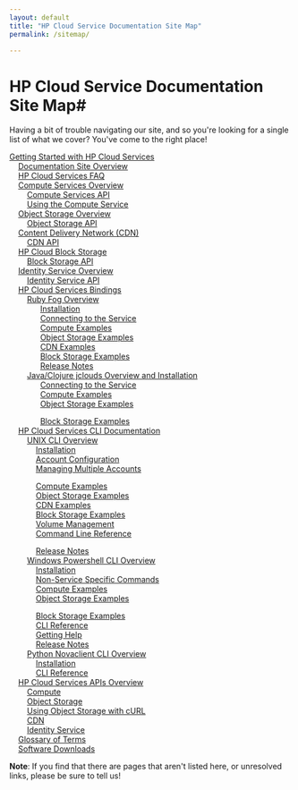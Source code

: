 ```yaml
---
layout: default
title: "HP Cloud Service Documentation Site Map"
permalink: /sitemap/

---
```

# HP Cloud Service Documentation Site Map#

Having a bit of trouble navigating our site, and so you're looking for a single list of what we cover?  You've come to the right place!

[Getting Started with HP Cloud Services](/)<br>
&nbsp;&nbsp;&nbsp;&nbsp;[Documentation Site Overview](/site-overview)<br>
&nbsp;&nbsp;&nbsp;&nbsp;[HP Cloud Services FAQ](/faq)<br>
&nbsp;&nbsp;&nbsp;&nbsp;[Compute Services Overview](/compute)<br>
&nbsp;&nbsp;&nbsp;&nbsp;&nbsp;&nbsp;&nbsp;&nbsp;[Compute Services API](/compute/api)<br>
&nbsp;&nbsp;&nbsp;&nbsp;&nbsp;&nbsp;&nbsp;&nbsp;[Using the Compute Service](/compute/using)<br>
&nbsp;&nbsp;&nbsp;&nbsp;[Object Storage Overview](/object-storage)<br>
&nbsp;&nbsp;&nbsp;&nbsp;&nbsp;&nbsp;&nbsp;&nbsp;[Object Storage API](/object-storage/api)<br>
&nbsp;&nbsp;&nbsp;&nbsp;[Content Delivery Network (CDN)](/cdn)<br>
&nbsp;&nbsp;&nbsp;&nbsp;&nbsp;&nbsp;&nbsp;&nbsp;[CDN API](/cdn/api)<br>
&nbsp;&nbsp;&nbsp;&nbsp;[HP Cloud Block Storage](/block-storage)<br>
&nbsp;&nbsp;&nbsp;&nbsp;&nbsp;&nbsp;&nbsp;&nbsp;[Block Storage API](/block-storage/api)<br>
&nbsp;&nbsp;&nbsp;&nbsp;[Identity Service Overview](/identity)<br>
&nbsp;&nbsp;&nbsp;&nbsp;&nbsp;&nbsp;&nbsp;&nbsp;[Identity Service API](identity/api)<br>
&nbsp;&nbsp;&nbsp;&nbsp;[HP Cloud Services Bindings](/bindings)<br>
&nbsp;&nbsp;&nbsp;&nbsp;&nbsp;&nbsp;&nbsp;&nbsp;[Ruby Fog Overview](/bindings/fog)<br>
&nbsp;&nbsp;&nbsp;&nbsp;&nbsp;&nbsp;&nbsp;&nbsp;&nbsp;&nbsp;&nbsp;&nbsp;&nbsp;&nbsp;[Installation](/bindings/fog/install)<br>
&nbsp;&nbsp;&nbsp;&nbsp;&nbsp;&nbsp;&nbsp;&nbsp;&nbsp;&nbsp;&nbsp;&nbsp;&nbsp;&nbsp;[Connecting to the Service](/bindings/fog/connect)<br>
&nbsp;&nbsp;&nbsp;&nbsp;&nbsp;&nbsp;&nbsp;&nbsp;&nbsp;&nbsp;&nbsp;&nbsp;&nbsp;&nbsp;[Compute Examples](/bindings/fog/compute)<br>
&nbsp;&nbsp;&nbsp;&nbsp;&nbsp;&nbsp;&nbsp;&nbsp;&nbsp;&nbsp;&nbsp;&nbsp;&nbsp;&nbsp;[Object Storage Examples](/bindings/fog/object-storage)<br>
&nbsp;&nbsp;&nbsp;&nbsp;&nbsp;&nbsp;&nbsp;&nbsp;&nbsp;&nbsp;&nbsp;&nbsp;&nbsp;&nbsp;[CDN Examples](/bindings/fog/cdn)<br>
&nbsp;&nbsp;&nbsp;&nbsp;&nbsp;&nbsp;&nbsp;&nbsp;&nbsp;&nbsp;&nbsp;&nbsp;&nbsp;&nbsp;[Block Storage Examples](/bindings/fog/block-storage)<br>
&nbsp;&nbsp;&nbsp;&nbsp;&nbsp;&nbsp;&nbsp;&nbsp;&nbsp;&nbsp;&nbsp;&nbsp;&nbsp;&nbsp;[Release Notes](/bindings/fog/release-notes)<br>
&nbsp;&nbsp;&nbsp;&nbsp;&nbsp;&nbsp;&nbsp;&nbsp;[Java/Clojure jclouds Overview and Installation](/bindings/jclouds)<br>
&nbsp;&nbsp;&nbsp;&nbsp;&nbsp;&nbsp;&nbsp;&nbsp;&nbsp;&nbsp;&nbsp;&nbsp;&nbsp;&nbsp;[Connecting to the Service](/bindings/jclouds/connecting)<br>
&nbsp;&nbsp;&nbsp;&nbsp;&nbsp;&nbsp;&nbsp;&nbsp;&nbsp;&nbsp;&nbsp;&nbsp;&nbsp;&nbsp;[Compute Examples](/bindings/jclouds/compute)<br>
&nbsp;&nbsp;&nbsp;&nbsp;&nbsp;&nbsp;&nbsp;&nbsp;&nbsp;&nbsp;&nbsp;&nbsp;&nbsp;&nbsp;[Object Storage Examples](/bindings/jclouds/object-storage)<br>
<!--&nbsp;&nbsp;&nbsp;&nbsp;&nbsp;&nbsp;&nbsp;&nbsp;&nbsp;&nbsp;&nbsp;&nbsp;&nbsp;&nbsp;[CDN Examples](/bindings/jclouds/cdn)<br>-->
&nbsp;&nbsp;&nbsp;&nbsp;&nbsp;&nbsp;&nbsp;&nbsp;&nbsp;&nbsp;&nbsp;&nbsp;&nbsp;&nbsp;[Block Storage Examples](/bindings/jclouds/block-storage)<br>
&nbsp;&nbsp;&nbsp;&nbsp;[HP Cloud Services CLI Documentation](/cli)<br>
&nbsp;&nbsp;&nbsp;&nbsp;&nbsp;&nbsp;&nbsp;&nbsp;[UNIX CLI Overview](/cli/unix)<br>
&nbsp;&nbsp;&nbsp;&nbsp;&nbsp;&nbsp;&nbsp;&nbsp;&nbsp;&nbsp;&nbsp;&nbsp;[Installation](/cli/unix/install)<br>
&nbsp;&nbsp;&nbsp;&nbsp;&nbsp;&nbsp;&nbsp;&nbsp;&nbsp;&nbsp;&nbsp;&nbsp;[Account Configuration](/cli/unix/configuration)<br>
&nbsp;&nbsp;&nbsp;&nbsp;&nbsp;&nbsp;&nbsp;&nbsp;&nbsp;&nbsp;&nbsp;&nbsp;[Managing Multiple Accounts](/cli/unix/account-management)<br>
<!--&nbsp;&nbsp;&nbsp;&nbsp;&nbsp;&nbsp;&nbsp;&nbsp;&nbsp;&nbsp;&nbsp;&nbsp;&nbsp;&nbsp;&nbsp;&nbsp;[Account Management](/cli/unix/configuration)<br>-->
&nbsp;&nbsp;&nbsp;&nbsp;&nbsp;&nbsp;&nbsp;&nbsp;&nbsp;&nbsp;&nbsp;&nbsp;[Compute Examples](/cli/unix/compute)<br>
&nbsp;&nbsp;&nbsp;&nbsp;&nbsp;&nbsp;&nbsp;&nbsp;&nbsp;&nbsp;&nbsp;&nbsp;[Object Storage Examples](/cli/unix/object-storage)<br>
&nbsp;&nbsp;&nbsp;&nbsp;&nbsp;&nbsp;&nbsp;&nbsp;&nbsp;&nbsp;&nbsp;&nbsp;[CDN Examples](/cli/unix/cdn)<br>
&nbsp;&nbsp;&nbsp;&nbsp;&nbsp;&nbsp;&nbsp;&nbsp;&nbsp;&nbsp;&nbsp;&nbsp;[Block Storage Examples](/cli/unix/block-storage)<br>
&nbsp;&nbsp;&nbsp;&nbsp;&nbsp;&nbsp;&nbsp;&nbsp;&nbsp;&nbsp;&nbsp;&nbsp;[Volume Management](/block-storage/volume)<br>
&nbsp;&nbsp;&nbsp;&nbsp;&nbsp;&nbsp;&nbsp;&nbsp;&nbsp;&nbsp;&nbsp;&nbsp;[Command Line Reference](/cli/unix/reference)<br>
<!--&nbsp;&nbsp;&nbsp;&nbsp;&nbsp;&nbsp;&nbsp;&nbsp;&nbsp;&nbsp;&nbsp;&nbsp;[Getting Help](/cli/unix/help)<br>-->
&nbsp;&nbsp;&nbsp;&nbsp;&nbsp;&nbsp;&nbsp;&nbsp;&nbsp;&nbsp;&nbsp;&nbsp;[Release Notes](/cli/unix/release-notes)<br>
&nbsp;&nbsp;&nbsp;&nbsp;&nbsp;&nbsp;&nbsp;&nbsp;[Windows Powershell CLI Overview](/cli/windows)<br>
&nbsp;&nbsp;&nbsp;&nbsp;&nbsp;&nbsp;&nbsp;&nbsp;&nbsp;&nbsp;&nbsp;&nbsp;[Installation](/cli/windows/installation)<br>
&nbsp;&nbsp;&nbsp;&nbsp;&nbsp;&nbsp;&nbsp;&nbsp;&nbsp;&nbsp;&nbsp;&nbsp;[Non-Service Specific Commands](/cli/windows/commands)<br>
&nbsp;&nbsp;&nbsp;&nbsp;&nbsp;&nbsp;&nbsp;&nbsp;&nbsp;&nbsp;&nbsp;&nbsp;[Compute Examples](/cli/windows/compute)<br>
&nbsp;&nbsp;&nbsp;&nbsp;&nbsp;&nbsp;&nbsp;&nbsp;&nbsp;&nbsp;&nbsp;&nbsp;[Object Storage Examples](/cli/windows/containers-and-folders)<br>
<!--&nbsp;&nbsp;&nbsp;&nbsp;&nbsp;&nbsp;&nbsp;&nbsp;&nbsp;&nbsp;&nbsp;&nbsp;[CDN Examples](/cli/windows/cdn)<br>-->
&nbsp;&nbsp;&nbsp;&nbsp;&nbsp;&nbsp;&nbsp;&nbsp;&nbsp;&nbsp;&nbsp;&nbsp;[Block Storage Examples](/cli/windows/block-storage)<br>
&nbsp;&nbsp;&nbsp;&nbsp;&nbsp;&nbsp;&nbsp;&nbsp;&nbsp;&nbsp;&nbsp;&nbsp;[CLI Reference](/cli/windows/reference)<br>
&nbsp;&nbsp;&nbsp;&nbsp;&nbsp;&nbsp;&nbsp;&nbsp;&nbsp;&nbsp;&nbsp;&nbsp;[Getting Help](/cli/windows/help)<br>
&nbsp;&nbsp;&nbsp;&nbsp;&nbsp;&nbsp;&nbsp;&nbsp;&nbsp;&nbsp;&nbsp;&nbsp;[Release Notes](/cli/windows/release-notes)<br>
&nbsp;&nbsp;&nbsp;&nbsp;&nbsp;&nbsp;&nbsp;&nbsp;[Python Novaclient CLI Overview](/cli/nova)<br>
&nbsp;&nbsp;&nbsp;&nbsp;&nbsp;&nbsp;&nbsp;&nbsp;&nbsp;&nbsp;&nbsp;&nbsp;[Installation](/cli/nova/install)<br>
&nbsp;&nbsp;&nbsp;&nbsp;&nbsp;&nbsp;&nbsp;&nbsp;&nbsp;&nbsp;&nbsp;&nbsp;[CLI Reference](/cli/nova/reference)<br>
&nbsp;&nbsp;&nbsp;&nbsp;[HP Cloud Services APIs Overview](/api)<br>
&nbsp;&nbsp;&nbsp;&nbsp;&nbsp;&nbsp;&nbsp;&nbsp;[Compute](/compute/api)<br>
&nbsp;&nbsp;&nbsp;&nbsp;&nbsp;&nbsp;&nbsp;&nbsp;[Object Storage](/object-storage/api)<br>
&nbsp;&nbsp;&nbsp;&nbsp;&nbsp;&nbsp;&nbsp;&nbsp;[Using Object Storage with cURL](/object-storage/api/curl)<br>
&nbsp;&nbsp;&nbsp;&nbsp;&nbsp;&nbsp;&nbsp;&nbsp;[CDN](cdn/api)<br>
&nbsp;&nbsp;&nbsp;&nbsp;&nbsp;&nbsp;&nbsp;&nbsp;[Identity Service](/identity/api)<br>
&nbsp;&nbsp;&nbsp;&nbsp;[Glossary of Terms](/glossary)<br>
&nbsp;&nbsp;&nbsp;&nbsp;[Software Downloads](/downloads)<br>

**Note**: If you find that there are pages that aren't listed here, or unresolved links, please be sure to tell us!
